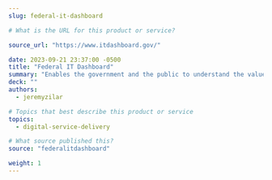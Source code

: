 ```yaml
---
slug: federal-it-dashboard

# What is the URL for this product or service?

source_url: "https://www.itdashboard.gov/"

date: 2023-09-21 23:37:00 -0500
title: "Federal IT Dashboard"
summary: "Enables the government and the public to understand the value of their federal IT portfolios, manage the health of their IT investments, and make better IT planning decisions."
deck: ""
authors:
  - jeremyzilar

# Topics that best describe this product or service
topics:
  - digital-service-delivery

# What source published this?
source: "federalitdashboard"

weight: 1
---
```

